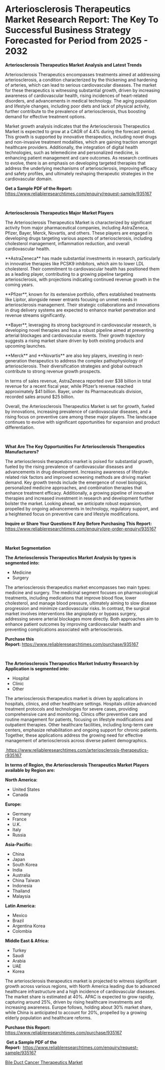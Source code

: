 <p><h1>Arteriosclerosis Therapeutics Market Research Report: The Key To Successful Business Strategy Forecasted for Period from 2025 - 2032</h1></p><p><strong>Arteriosclerosis Therapeutics Market Analysis and Latest Trends</strong></p>
<p><p>Arteriosclerosis Therapeutics encompasses treatments aimed at addressing arteriosclerosis, a condition characterized by the thickening and hardening of arteries, which can lead to serious cardiovascular diseases. The market for these therapeutics is witnessing substantial growth, driven by increasing awareness of cardiovascular health, rising incidences of heart-related disorders, and advancements in medical technology. The aging population and lifestyle changes, including poor diets and lack of physical activity, further contribute to the prevalence of arteriosclerosis, thus boosting demand for effective treatment options.</p><p>Market growth analysis indicates that the Arteriosclerosis Therapeutics Market is expected to grow at a CAGR of 4.4% during the forecast period. This growth is supported by innovative therapeutics, including novel drugs and non-invasive treatment modalities, which are gaining traction amongst healthcare providers. Additionally, the integration of digital health technologies, such as telemedicine and personalized medicine, is enhancing patient management and care outcomes. As research continues to evolve, there is an emphasis on developing targeted therapies that address the underlying mechanisms of arteriosclerosis, improving efficacy and safety profiles, and ultimately reshaping therapeutic strategies in the cardiovascular domain.</p></p>
<p><strong>Get a Sample PDF of the Report:&nbsp;</strong> <a href="https://www.reliableresearchtimes.com/enquiry/request-sample/935167?utm_campaign=2203&utm_medium=2&utm_source=Github&utm_content=ia&utm_term=07032025&utm_id=arteriosclerosis-therapeutics">https://www.reliableresearchtimes.com/enquiry/request-sample/935167</a></p>
<p>&nbsp;</p>
<p><strong>Arteriosclerosis Therapeutics Major Market Players</strong></p>
<p><p>The Arteriosclerosis Therapeutics Market is characterized by significant activity from major pharmaceutical companies, including AstraZeneca, Pfizer, Bayer, Merck, Novartis, and others. These players are engaged in developing drugs targeting various aspects of arteriosclerosis, including cholesterol management, inflammation reduction, and overall cardiovascular health.</p><p>**AstraZeneca** has made substantial investments in research, particularly in innovative therapies like PCSK9 inhibitors, which aim to lower LDL cholesterol. Their commitment to cardiovascular health has positioned them as a leading player, contributing to a growing pipeline targeting arteriosclerosis, with projections indicating continued revenue growth in the coming years.</p><p>**Pfizer**, known for its extensive portfolio, offers established treatments like Lipitor, alongside newer entrants focusing on unmet needs in arteriosclerosis management. Their strategic collaborations and innovations in drug delivery systems are expected to enhance market penetration and revenue streams significantly.</p><p>**Bayer**, leveraging its strong background in cardiovascular research, is developing novel therapies and has a robust pipeline aimed at preventing arterial blockages and cardiovascular events. Their growth trajectory suggests a rising market share driven by both existing products and upcoming launches.</p><p>**Merck** and **Novartis** are also key players, investing in next-generation therapeutics to address the complex pathophysiology of arteriosclerosis. Their diversification strategies and global outreach contribute to strong revenue growth prospects.</p><p>In terms of sales revenue, AstraZeneca reported over $38 billion in total revenue for a recent fiscal year, while Pfizer’s revenue reached approximately $41 billion. Bayer, under its Pharmaceuticals division, recorded sales around $25 billion.</p><p>Overall, the Arteriosclerosis Therapeutics Market is set for growth, fueled by innovations, increasing prevalence of cardiovascular diseases, and a rising focus on preventive care among these major players. The landscape continues to evolve with significant opportunities for expansion and product differentiation.</p></p>
<p>&nbsp;</p>
<p><strong>What Are The Key Opportunities For Arteriosclerosis Therapeutics Manufacturers?</strong></p>
<p><p>The arteriosclerosis therapeutics market is poised for substantial growth, fueled by the rising prevalence of cardiovascular diseases and advancements in drug development. Increasing awareness of lifestyle-related risk factors and improved screening methods are driving market demand. Key growth trends include the emergence of novel biologics, personalized medicine approaches, and combination therapies that enhance treatment efficacy. Additionally, a growing pipeline of innovative therapies and increased investment in research and development further bolster the market. Looking ahead, we anticipate robust expansion, propelled by ongoing advancements in technology, regulatory support, and a heightened focus on preventive care and lifestyle modifications.</p></p>
<p><strong>Inquire or Share Your Questions If Any Before Purchasing This Report:</strong> <a href="https://www.reliableresearchtimes.com/enquiry/pre-order-enquiry/935167?utm_campaign=2203&utm_medium=2&utm_source=Github&utm_content=ia&utm_term=07032025&utm_id=arteriosclerosis-therapeutics">https://www.reliableresearchtimes.com/enquiry/pre-order-enquiry/935167</a></p>
<p>&nbsp;</p>
<p><strong>Market Segmentation</strong></p>
<p><strong>The Arteriosclerosis Therapeutics Market Analysis by types is segmented into:</strong></p>
<p><ul><li>Medicine</li><li>Surgery</li></ul></p>
<p><p>The arteriosclerosis therapeutics market encompasses two main types: medicine and surgery. The medicinal segment focuses on pharmacological treatments, including medications that improve blood flow, lower cholesterol, and manage blood pressure, ultimately aiming to slow disease progression and minimize cardiovascular risks. In contrast, the surgical market involves interventions like angioplasty or bypass surgery, addressing severe arterial blockages more directly. Both approaches aim to enhance patient outcomes by improving cardiovascular health and preventing complications associated with arteriosclerosis.</p></p>
<p><strong>Purchase this Report:&nbsp;</strong><a href="https://www.reliableresearchtimes.com/purchase/935167?utm_campaign=2203&utm_medium=2&utm_source=Github&utm_content=ia&utm_term=07032025&utm_id=arteriosclerosis-therapeutics">https://www.reliableresearchtimes.com/purchase/935167</a></p>
<p>&nbsp;</p>
<p><strong>The Arteriosclerosis Therapeutics Market Industry Research by Application is segmented into:</strong></p>
<p><ul><li>Hospital</li><li>Clinic</li><li>Other</li></ul></p>
<p><p>The arteriosclerosis therapeutics market is driven by applications in hospitals, clinics, and other healthcare settings. Hospitals utilize advanced treatment protocols and technologies for severe cases, providing comprehensive care and monitoring. Clinics offer preventive care and routine management for patients, focusing on lifestyle modifications and outpatient therapies. Other healthcare facilities, including long-term care centers, emphasize rehabilitation and ongoing support for chronic patients. Together, these applications address the growing need for effective management of arteriosclerosis across diverse patient demographics.</p></p>
<p><a href="https://www.reliableresearchtimes.com/arteriosclerosis-therapeutics-r935167?utm_campaign=2203&utm_medium=2&utm_source=Github&utm_content=ia&utm_term=07032025&utm_id=arteriosclerosis-therapeutics">&nbsp;https://www.reliableresearchtimes.com/arteriosclerosis-therapeutics-r935167</a></p>
<p><strong>In terms of Region, the Arteriosclerosis Therapeutics Market Players available by Region are:</strong></p>
<p>
    <p> <strong> North America: </strong>
        <ul>
            <li>United States</li>
            <li>Canada</li>
        </ul>
        </p> 
    <p> <strong> Europe: </strong>
        <ul>
            <li>Germany</li>
            <li>France</li>
            <li>U.K.</li>
            <li>Italy</li>
            <li>Russia</li>
        </ul>
        </p> 
    <p> <strong> Asia-Pacific: </strong>
        <ul>
            <li>China</li>
            <li>Japan</li>
            <li>South Korea</li>
            <li>India</li>
            <li>Australia</li>
            <li>China Taiwan</li>
            <li>Indonesia</li>
            <li>Thailand</li>
            <li>Malaysia</li>
        </ul>
        </p> 
    <p> <strong> Latin America: </strong>
        <ul>
            <li>Mexico</li>
            <li>Brazil</li>
            <li>Argentina Korea</li>
            <li>Colombia</li>
        </ul>
        </p> 
    <p> <strong> Middle East & Africa: </strong>
        <ul>
            <li>Turkey</li>
            <li>Saudi</li>
            <li>Arabia</li>
            <li>UAE</li>
            <li>Korea</li>
        </ul>
    </p>
    </p>
<p><p>The arteriosclerosis therapeutics market is projected to witness significant growth across various regions, with North America leading due to advanced healthcare infrastructure and a high incidence of cardiovascular diseases. The market share is estimated at 40%. APAC is expected to grow rapidly, capturing around 25%, driven by rising healthcare investments and increasing awareness. Europe follows, holding about 30% market share, while China is anticipated to account for 20%, propelled by a growing elderly population and healthcare reforms.</p></p>
<p><strong>Purchase this Report: </strong><a href="https://www.reliableresearchtimes.com/purchase/935167?utm_campaign=2203&utm_medium=2&utm_source=Github&utm_content=ia&utm_term=07032025&utm_id=arteriosclerosis-therapeutics">https://www.reliableresearchtimes.com/purchase/935167</a></p>
<p>&nbsp;<strong>Get a Sample PDF of the Report:&nbsp;&nbsp;</strong><a href="https://www.reliableresearchtimes.com/enquiry/request-sample/935167?utm_campaign=2203&utm_medium=2&utm_source=Github&utm_content=ia&utm_term=07032025&utm_id=arteriosclerosis-therapeutics">https://www.reliableresearchtimes.com/enquiry/request-sample/935167</a></p>
<p><strong></strong></p>
<p><p><a href="https://github.com/HobertDavis43/Market-Research-Report-List-1/blob/main/bile-duct-cancer-therapeutics-market.md?utm_campaign=2203&utm_medium=2&utm_source=Github&utm_content=ia&utm_term=07032025&utm_id=arteriosclerosis-therapeutics">Bile Duct Cancer Therapeutics Market</a></p></p>